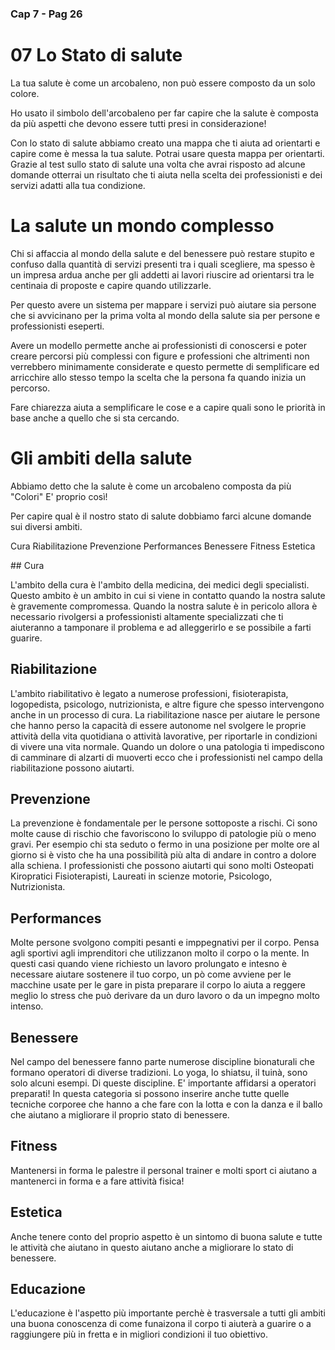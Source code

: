 ### Cap 7 - Pag 26

# 07 Lo Stato di salute

La tua salute è come un arcobaleno, non può essere composto da un solo colore. 

Ho usato il simbolo dell'arcobaleno per far capire che la salute è composta da più aspetti che devono essere tutti presi in considerazione!  

Con lo stato di salute abbiamo creato una mappa che ti aiuta ad orientarti e capire come è messa la tua salute. Potrai usare questa mappa per orientarti. Grazie al test sullo stato di salute una volta che avrai risposto ad alcune domande otterrai un risultato che ti aiuta nella scelta dei professionisti e dei servizi adatti alla tua condizione.

# La salute un mondo complesso

Chi si affaccia al mondo della salute e del benessere può restare stupito e confuso dalla quantità di servizi presenti tra i quali scegliere, ma spesso è un impresa ardua anche per gli addetti ai lavori riuscire ad orientarsi tra le centinaia di proposte e capire quando utilizzarle.

Per questo avere un sistema per mappare i servizi può aiutare sia persone che si avvicinano per la prima volta al mondo della salute sia per persone e professionisti eseperti.

Avere un modello permette anche ai professionisti di conoscersi e poter creare percorsi più complessi con figure e professioni che altrimenti non verrebbero minimamente considerate e questo permette di semplificare ed arricchire allo stesso tempo la scelta che la persona fa quando inizia un percorso.

Fare chiarezza aiuta a semplificare le cose e a capire quali sono le priorità in base anche a quello che si sta cercando.

# Gli ambiti della salute

Abbiamo detto che la salute è come un arcobaleno composta da più "Colori" E' proprio così!

Per capire qual è il nostro stato di salute dobbiamo farci alcune domande sui diversi ambiti.

Cura
Riabilitazione
Prevenzione
Performances
Benessere
Fitness
Estetica

## Cura

L'ambito della cura è l'ambito della medicina, dei medici degli specialisti. Questo ambito è un ambito in cui si viene in contatto quando la nostra salute è gravemente compromessa. Quando la nostra salute è in pericolo allora è necessario rivolgersi a professionisti altamente specializzati che ti aiuteranno a tamponare il problema e ad alleggerirlo e se possibile a farti guarire.

## Riabilitazione

L'ambito riabilitativo è legato a numerose professioni, fisioterapista, logopedista, psicologo, nutrizionista, e altre figure che spesso intervengono anche in un processo di cura.
La riabilitazione nasce per aiutare le persone che hanno perso la capacità di essere autonome nel svolgere le proprie attività della vita quotidiana o attività lavorative, per riportarle in condizioni di vivere una vita normale.
Quando un dolore o una patologia ti impediscono di camminare di alzarti di muoverti ecco che i professionisti nel campo della riabilitazione possono aiutarti.

## Prevenzione

La prevenzione è fondamentale per le persone sottoposte a rischi. Ci sono molte cause di rischio che favoriscono lo sviluppo di patologie più o meno gravi.
Per esempio chi sta seduto o fermo in una posizione per molte ore al giorno si è visto che ha una possibilità più alta di andare in contro a dolore alla schiena.
I professionisti che possono aiutarti qui sono molti Osteopati Kiropratici Fisioterapisti, Laureati in scienze motorie, Psicologo, Nutrizionista.

## Performances

Molte persone svolgono compiti pesanti e imppegnativi per il corpo.
Pensa agli sportivi agli imprenditori che utilizzanon molto il corpo o la mente.
In questi casi quando viene richiesto un lavoro prolungato e intesno è necessare aiutare sostenere il tuo corpo, un pò come avviene per le macchine usate per le gare in pista preparare il corpo lo aiuta a reggere meglio lo stress che può derivare da un duro lavoro o da un impegno molto intenso.

## Benessere

Nel campo del benessere fanno parte numerose discipline bionaturali che formano operatori di diverse tradizioni. Lo yoga, lo shiatsu, il tuinà, sono solo alcuni esempi. Di queste discipline. E' importante affidarsi a operatori preparati! 
In questa categoria si possono inserire anche tutte quelle tecniche corporee che hanno a che fare con la lotta e con la danza e il ballo che aiutano a migliorare il proprio stato di benessere.

## Fitness

Mantenersi in forma le palestre il personal trainer e molti sport ci aiutano a mantenerci in forma e a fare attività fisica!

## Estetica

Anche tenere conto del proprio aspetto è un sintomo di buona salute e tutte le attività che aiutano in questo aiutano anche a migliorare lo stato di benessere.

## Educazione

L'educazione è l'aspetto più importante perchè è trasversale a tutti gli ambiti una buona conoscenza di come funaizona il corpo ti aiuterà a guarire o a raggiungere più in fretta e in migliori condizioni il tuo obiettivo.